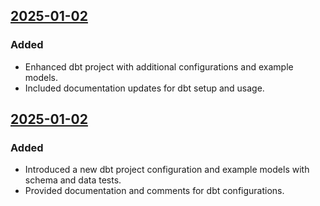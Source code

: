 ## [2025-01-02](https://github.com/MichaelZhang-Navex/pr_review_test/pull/3)

### Added
- Enhanced dbt project with additional configurations and example models.
- Included documentation updates for dbt setup and usage.

## [2025-01-02](https://github.com/MichaelZhang-Navex/pr_review_test/pull/2)

### Added
- Introduced a new dbt project configuration and example models with schema and data tests.
- Provided documentation and comments for dbt configurations.